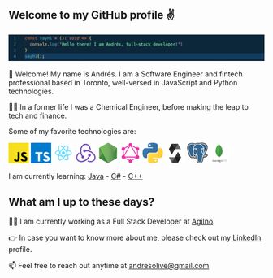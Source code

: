 <!-- ![ My gif ](assets/sayHi.gif) -->
<h2>Welcome to my GitHub profile ✌️</h2>

![ My ss ](assets/ss.png)


👋 Welcome! My name is Andrés. I am a Software Engineer and fintech professional based in Toronto, well-versed in JavaScript and Python technologies.


👨‍🔬 In a former life I was a Chemical Engineer, before making the leap to tech and finance.

Some of my favorite technologies are:


<img src="./assets/js.png" width="40" display="inline-block"> <img src="./assets/typescript.png" width="40" display="inline-block"> <img src="./assets/react.png" width="40" display="inline-block">
<img src="./assets/redux.png" width="40" display="inline-block">
<img src="./assets/nodejs.png" width="40" display="inline-block">
<img src="./assets/graphql.png" width="40" display="inline-block">
<img src="./assets/python.jpeg" width="40" display="inline-block">
<img src="./assets/solidity.png" width="40" display="inline-block">
<img src="./assets/postgresql.png" width="40" display="inline-block">
<img src="./assets/mdb.png" width="40" display="inline-block">


I am currently learning:
<a href="https://www.java.com/">Java</a> - <a href="https://docs.microsoft.com/en-us/dotnet/csharp/" display="inline-block">C#</a>  -  <a href="https://www.cplusplus.com/">C++</a>

<h2>What am I up to these days?</h2>

<p>👨‍💻 I am currently working as a Full Stack Developer at <a href="https://agilno.com/" target="">Agilno</a>.</p>

<p>👉 In case you want to know more about me, please check out my <a href="https://www.linkedin.com/in/andresolivez/">LinkedIn</a> profile.</p>

<p>📫 Feel free to reach out anytime at <a href="mailto:andresolive@gmail.com">andresolive@gmail.com</a></p>
